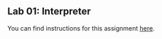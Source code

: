 ## Lab 01: Interpreter

You can find instructions for this assignment [here](https://lptk.github.io/clpcd/labs/lab1-interpreter).
